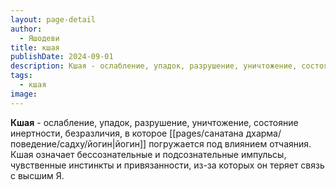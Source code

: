 ```yaml
---
layout: page-detail
author:
  - Яшодеви
title: кшая
publishDate: 2024-09-01
description: Кшая - ослабление, упадок, разрушение, уничтожение, состояние инертности, безразличия, в которое человек погружается под влиянием отчаяния. Кшая означает бессознательные и подсознательные импульсы, чувственные инстинкты и привязанности, из-за которых человек теряет связь с высшим Я.
tags:
  - кшая
image:
---
```

**Кшая** - ослабление, упадок, разрушение, уничтожение, состояние инертности, безразличия, в которое [[pages/санатана дхарма/поведение/садху/йогин|йогин]] погружается под влиянием отчаяния. Кшая означает бессознательные и подсознательные импульсы, чувственные инстинкты и привязанности, из-за которых он теряет связь с высшим Я.


